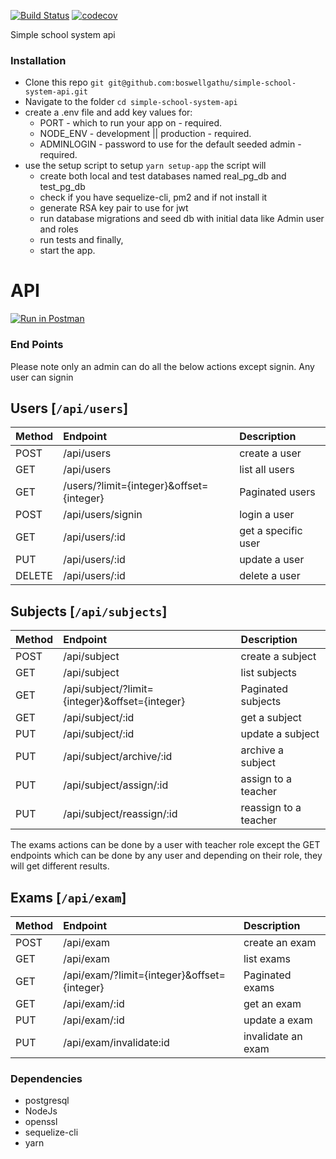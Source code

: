 [![Build Status](https://travis-ci.org/boswellgathu/pren_test_staff.svg?branch=master)](https://travis-ci.org/boswellgathu/pren_test_staff)
[![codecov](https://codecov.io/gh/boswellgathu/pren_test_staff/branch/master/graph/badge.svg)](https://codecov.io/gh/boswellgathu/pren_test_staff)

Simple school system api

### Installation
* Clone this repo `git git@github.com:boswellgathu/simple-school-system-api.git`
* Navigate to the folder `cd simple-school-system-api`
* create a .env file and add key values for:
    - PORT - which to run your app on - required.
    - NODE_ENV - development || production - required.
    - ADMINLOGIN - password to use for the default seeded admin - required.
* use the setup script to setup `yarn setup-app` the script will
    - create both local and test databases named real_pg_db and test_pg_db
    - check if you have sequelize-cli, pm2 and if not install it
    - generate RSA key pair to use for jwt
    - run database migrations and seed db with initial data like Admin user and roles
    - run tests and finally,
    - start the app.


# API

[![Run in Postman](https://run.pstmn.io/button.svg)](https://app.getpostman.com/run-collection/5dd06a9ec49d8c04cafa)

### End Points

Please note only an admin can do all the below actions except signin. Any user can signin

## Users [`/api/users`]

| Method     | Endpoint                                 | Description         |
| :-------   | :--------------------------------------  | :-------------      |
|POST        |/api/users                                |create a user        |
|GET         |/api/users                                |list all users       |
|GET         | /users/?limit={integer}&offset={integer} |Paginated users      |
|POST        |/api/users/signin                         |login a user         |
|GET         |/api/users/:id                            |get a specific user   |
|PUT         |/api/users/:id                            |update a user        |
|DELETE      |/api/users/:id                            |delete a user        |


## Subjects [`/api/subjects`]

| Method     | Endpoint                                        | Description         |
| :-------   | :--------------------------------------------   | :-------------      |
|POST        |/api/subject                                     |create  a subject    |
|GET         |/api/subject                                     |list subjects        |
|GET         |/api/subject/?limit={integer}&offset={integer}   |Paginated subjects   |
|GET         |/api/subject/:id                                 |get a subject        |
|PUT         |/api/subject/:id                                 |update a subject     |
|PUT         |/api/subject/archive/:id                         |archive a subject    |
|PUT         |/api/subject/assign/:id                          |assign to a teacher  |
|PUT         |/api/subject/reassign/:id                        |reassign to a teacher|

The exams actions can be done by a user with teacher role except the GET endpoints which can be done by any user and depending on their role, they will get different results.
## Exams [`/api/exam`]

| Method     | Endpoint                                        | Description         |
| :-------   | :--------------------------------------------   | :-------------      |
|POST        |/api/exam                                        |create an exam       |
|GET         |/api/exam                                        |list exams           |
|GET         |/api/exam/?limit={integer}&offset={integer}      |Paginated exams      |
|GET         |/api/exam/:id                                    |get an exam          |
|PUT         |/api/exam/:id                                    |update a exam        |
|PUT         |/api/exam/invalidate:id                          |invalidate an exam   |

### Dependencies
* postgresql
* NodeJs
* openssl
* sequelize-cli
* yarn
